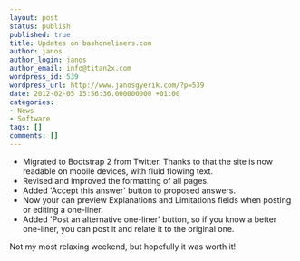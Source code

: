```yaml
---
layout: post
status: publish
published: true
title: Updates on bashoneliners.com
author: janos
author_login: janos
author_email: info@titan2x.com
wordpress_id: 539
wordpress_url: http://www.janosgyerik.com/?p=539
date: 2012-02-05 15:56:36.000000000 +01:00
categories:
- News
- Software
tags: []
comments: []
---
```

<ul>
	<li>Migrated to Bootstrap 2 from Twitter. Thanks to that the site is now readable on mobile devices, with fluid flowing text.</li>
	<li>Revised and improved the formatting of all pages.</li>
	<li>Added 'Accept this answer' button to proposed answers.</li>
	<li>Now your can preview Explanations and Limitations fields when posting or editing a one-liner.</li>
	<li>Added 'Post an alternative one-liner' button, so if you know a better one-liner, you can post it and relate it to the original one.</li>
</ul>
Not my most relaxing weekend, but hopefully it was worth it!
